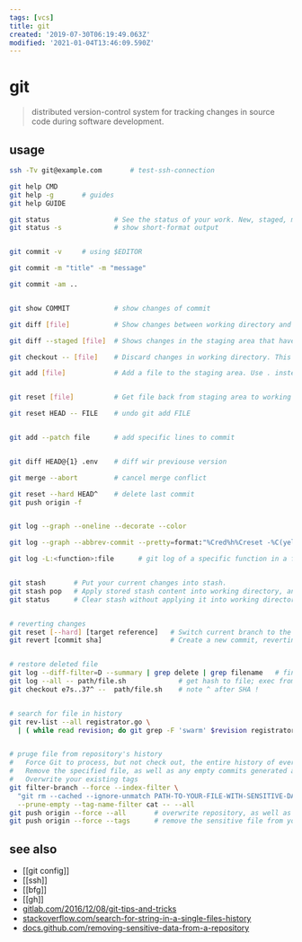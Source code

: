 ```yaml
---
tags: [vcs]
title: git
created: '2019-07-30T06:19:49.063Z'
modified: '2021-01-04T13:46:09.590Z'
---
```


# git

> distributed version-control system for tracking changes in source code during software development.

## usage
```sh
ssh -Tv git@example.com       # test-ssh-connection

git help CMD
git help -g       # guides
git help GUIDE

git status                # See the status of your work. New, staged, modified files. Current branch.
git status -s             # show short-format output


git commit -v     # using $EDITOR

git commit -m "title" -m "message"

git commit -am ..


git show COMMIT           # show changes of commit

git diff [file]           # Show changes between working directory and staging area.

git diff --staged [file]  # Shows changes in the staging area that haven't been commited.

git checkout -- [file]    # Discard changes in working directory. This operation is unrecoverable !

git add [file]            # Add a file to the staging area. Use . instead of full file path, to add all changes files from current directory down into directory tree.


git reset [file]          # Get file back from staging area to working directory.

git reset HEAD -- FILE    # undo git add FILE


git add --patch file      # add specific lines to commit


git diff HEAD@{1} .env    # diff wir previouse version

git merge --abort         # cancel merge conflict

git reset --hard HEAD^    # delete last commit
git push origin -f


git log --graph --oneline --decorate --color

git log --graph --abbrev-commit --pretty=format:"%Cred%h%Creset -%C(yellow)%d%Creset %s %Cgreen(%cr) %C(bold blue)<%an>%Creset"

git log -L:<function>:file      # git log of a specific function in a file


git stash       # Put your current changes into stash.
git stash pop   # Apply stored stash content into working directory, and clear stash.
git status      # Clear stash without applying it into working directory


# reverting changes
git reset [--hard] [target reference]   # Switch current branch to the  target reference, and leaves a ifference as anuncommited changes. When --hard is used, all changes are discarded.
git revert [commit sha]                 # Create a new commit, reverting changes from the speci fied commit. Itgenerates n inversion of changes.


# restore deleted file
git log --diff-filter=D --summary | grep delete | grep filename   # find deleted file
git log --all -- path/file.sh             # get hash to file; exec from git-root-dir !!
git checkout e7s..37^ --  path/file.sh    # note ^ after SHA !


# search for file in history
git rev-list --all registrator.go \
  | ( while read revision; do git grep -F 'swarm' $revision registrator.go done )


# pruge file from repository's history
#   Force Git to process, but not check out, the entire history of every branch and tag
#   Remove the specified file, as well as any empty commits generated as a result
#   Overwrite your existing tags
git filter-branch --force --index-filter \
  "git rm --cached --ignore-unmatch PATH-TO-YOUR-FILE-WITH-SENSITIVE-DATA" \
  --prune-empty --tag-name-filter cat -- --all
git push origin --force --all       # overwrite repository, as well as all branches you've pushed up
git push origin --force --tags      # remove the sensitive file from your tagged releases
```

## see also
- [[git config]]
- [[ssh]]
- [[bfg]]
- [[gh]]
- [gitlab.com/2016/12/08/git-tips-and-tricks](https://about.gitlab.com/2016/12/08/git-tips-and-tricks/)
- [stackoverflow.com/search-for-string-in-a-single-files-history](https://stackoverflow.com/a/10223136)
- [docs.github.com/removing-sensitive-data-from-a-repository](https://docs.github.com/en/free-pro-team@latest/github/authenticating-to-github/removing-sensitive-data-from-a-repository)

